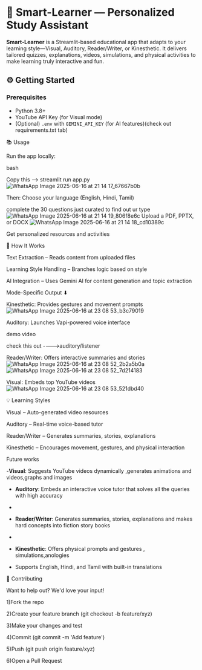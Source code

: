 #                                                          🚀 Smart-Learner — Personalized Study Assistant
**Smart‑Learner** is a Streamlit-based educational app that adapts to your learning style—Visual, Auditory, Reader/Writer, or Kinesthetic. It delivers tailored quizzes, explanations, videos, simulations, and physical activities to make learning truly interactive and fun.

## ⚙️ Getting Started
### Prerequisites
- Python 3.8+  
- YouTube API Key (for Visual mode)  
- (Optional) `.env` with `GEMINI_API_KEY` (for AI features)(check out requirements.txt tab)


📚 Usage


Run the app locally:

bash


Copy this -->
streamlit run app.py
![WhatsApp Image 2025-06-16 at 21 14 17_67667b0b](https://github.com/user-attachments/assets/7fa0deff-c184-47bf-a6aa-fde5e8b7ef89)

Then:
Choose your language (English, Hindi, Tamil)



complete the 30 questions just curated to find out ur type
![WhatsApp Image 2025-06-16 at 21 14 19_806f8e6c](https://github.com/user-attachments/assets/0a6ad989-3ebe-4d35-b6c8-60ca9a0a0065)
Upload a PDF, PPTX, or DOCX
![WhatsApp Image 2025-06-16 at 21 14 18_cd10389c](https://github.com/user-attachments/assets/0f7c99ca-2922-4694-ba85-42206a165095)

Get personalized resources and activities


🧩 How It Works


Text Extraction – Reads content from uploaded files


Learning Style Handling – Branches logic based on style


AI Integration – Uses Gemini AI for content generation and topic extraction


Mode-Specific Output  ⬇



Kinesthetic: Provides gestures and movement prompts
![WhatsApp Image 2025-06-16 at 23 08 53_b3c79019](https://github.com/user-attachments/assets/8f2518e7-ca10-48ad-aa21-4ed434119d6c)



Auditory: Launches Vapi-powered voice interface

demo video
    
    
check this out ---->auditory/listener



Reader/Writer: Offers interactive summaries and stories
![WhatsApp Image 2025-06-16 at 23 08 52_2b2a5b0a](https://github.com/user-attachments/assets/fe9ddf99-5911-4d32-b343-af9efcd5d7b4)
![WhatsApp Image 2025-06-16 at 23 08 52_7d214183](https://github.com/user-attachments/assets/6fd5aa1a-d14a-4999-b802-36f04b80a29e)



Visual: Embeds top YouTube videos 
![WhatsApp Image 2025-06-16 at 23 08 53_521dbd40](https://github.com/user-attachments/assets/e4a7646a-7df5-45f9-9e99-eb093a27128f)



💡 Learning Styles


 Visual – Auto-generated video resources


Auditory – Real-time voice-based tutor


Reader/Writer – Generates summaries, stories, explanations


Kinesthetic – Encourages movement, gestures, and physical interaction



Future works


-**Visual**: Suggests YouTube videos dynamically ,generates animations and videos,graphs and images


- **Auditory**: Embeds an interactive voice tutor that solves all the queries with high accuracy

- 
- **Reader/Writer**: Generates summaries, stories, explanations  and makes hard concepts into fiction story books

- 
- **Kinesthetic**: Offers physical prompts and gestures , simulations,anologies 
- Supports English, Hindi, and Tamil with built-in translations


🤝 Contributing

Want to help out? We'd love your input!


1)Fork the repo

2)Create your feature branch (git checkout -b feature/xyz)


3)Make your changes and test


4)Commit (git commit -m 'Add feature')


5)Push (git push origin feature/xyz)


6)Open a Pull Request
